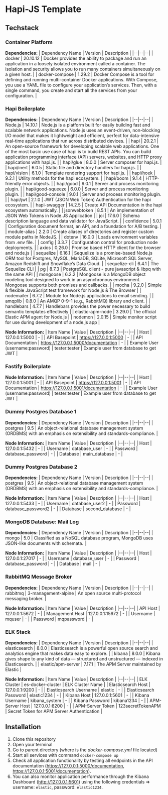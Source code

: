 

# Hapi-JS Template
## Techstack


### Container Platform
**Dependencies:**
|  Dependency Name |  Version |  Description |
|--|--|--|
| docker | 20.10.12 | Docker provides the ability to package and run an application in a loosely isolated environment called a container. The isolation and security allows you to run many containers simultaneously on a given host. |
| docker-compose | 1.29.2 | Docker Compose is a tool for defining and running multi-container Docker applications. With Compose, you use a YAML file to configure your application’s services. Then, with a single command, you create and start all the services from your configuration. |

### Hapi Boilerplate
**Dependencies:**
|  Dependency Name |  Version |   Description |
|--|--|--|
| Node.js | 14.10.1 |  Node.js is a platform built for easily building fast and scalable network applications. Node.js uses an event-driven, non-blocking I/O model that makes it lightweight and efficient, perfect for data-intensive real-time applications that run across distributed devices. |
| hapi | 20.2.1 |  An open-source framework for developing scalable web applications. One of the most basic use case of hapi is to build REST APIs. You can build application programming interface (API) servers, websites, and HTTP proxy applications with hapi.js. |
| hapi/glue | 8.0.0 |  Server composer for hapi.js. |
| hapi/inert | 6.0.5 |  Static file and directory handlers for hapi.js. |
| hapi/vision | 6.1.0 |  Template rendering support for hapi.js. |
| hapi/hoek | 9.2.1 |  Utility methods for the hapi ecosystem. |
| hapi/boom | 9.1.4 |  HTTP-friendly error objects. |
| hapi/good | 9.0.1 |  Server and process monitoring plugin. |
| hapi/good-squeeze | 6.0.0 |  Server and process monitoring plugin. |
| hapi/good-console | 9.0.1 |  Server and process monitoring plugin. |
| hapi/jwt | 2.1.0 |  JWT (JSON Web Token) Authentication for the hapi ecosystem. |
| hapi-swagger | 14.2.5 |  Create API Documentation in the hapi ecosystem automatically.  |
| jsonwebtoken | 8.5.1 |  An implementation of JSON Web Tokens in Node.JS Application |
| joi | 17.6.0 |  Schema description language and data validator for JavaScript. |
| confidence | 5.0.1 | Configuration document format, an API, and a foundation for A/B testing. |
| module-alias | 2.2.0 | Create aliases of directories and register custom module paths in NodeJS. |
| dotenv | 16.0.0 | Loads environment variables from .env file. |
| config | 3.3.7 | Configuration control for production node deployments. |
| axios | 0.26.0 | Promise based HTTP client for the browser and node.js |
| sequelize | 6.16.1 | Sequelize is a promise-based Node.js ORM tool for Postgres, MySQL, MariaDB, SQLite, Microsoft SQL Server, Amazon Redshift and Snowflake’s Data Cloud. |
| sequelize-cli | 6.4.1 | The Sequelize CLI |
| pg | 8.7.3 | PostgreSQL client - pure javascript & libpq with the same API |
| mongoose | 6.2.2 | Mongoose is a MongoDB object modeling tool designed to work in an asynchronous environment. Mongoose supports both promises and callbacks. |
| mocha | 9.2.0 | Simple & flexible JavaScript test framework for Node.js & The Browser |
| nodemailer | 6.7.2 | Module for Node.js applications to email sending. |
| amqplib | 0.8.0 | An AMQP 0-9-1 (e.g., RabbitMQ) library and client. |
| handlebars | 4.7.7 | Handlebars provides the power necessary to build semantic templates effectively |
| elastic-apm-node | 3.29.0 | The official Elastic APM agent for Node.js |
| nodemon | 2.0.15 | Simple monitor script for use during development of a node.js app |

**Node Information:**
|  Item Name |  Value |   Description |
|--|--|--|
| Host | 127.0.0.1:5000 |  - |
| API Basepoint | https://127.0.0.1:5000 |  - |
| API Documentation | https://127.0.0.1:5000/documentation |  - |
| Example User (username:password) | tester:tester |  Example user from database to get JWT |

### Fastify Boilerplate
**Node Information:**
|  Item Name |  Value |   Description |
|--|--|--|
| Host | 127.0.0.1:5001 |  - |
| API Basepoint | https://127.0.0.1:5001 |  - |
| API Documentation | https://127.0.0.1:5001/documentation |  - |
| Example User (username:password) | tester:tester |  Example user from database to get JWT |

### Dummy Postgres Database 1
**Dependencies:**
|  Dependency Name |  Version |   Description |
|--|--|--|
| postgres | 9.5 |  An object-relational database management system (ORDBMS) with an emphasis on extensibility and standards-compliance. |

**Node Information:**
|  Item Name |  Value |   Description |
|--|--|--|
| Host | 127.0.0.1:5432 |  - |
| Username | database_user |  - |
| Password | database_password |  - |
| Database | main_database |  - |


### Dummy Postgres Database 2
**Dependencies:**
|  Dependency Name |  Version |   Description |
|--|--|--|
| postgres | 9.5 |  An object-relational database management system (ORDBMS) with an emphasis on extensibility and standards-compliance. |

**Node Information:**
|  Item Name |  Value |   Description |
|--|--|--|
| Host | 127.0.0.1:5433 |  - |
| Username | database_user2 |  - |
| Password | database_password2 |  - |
| Database | second_database |  - |

###  MongoDB Database: Mail Log
**Dependencies:**
|  Dependency Name |  Version |   Description |
|--|--|--|
| mongo | 5.0 |  Classified as a NoSQL database program, MongoDB uses JSON-like documents with schemata. |

**Node Information:**
|  Item Name |  Value |   Description |
|--|--|--|
| Host | 127.0.0.1:27017 |  - |
| Username | database_user |  - |
| Password | database_password |  - |
| Database | mail |  - |

### RabbitMQ Message Broker
**Dependencies:**
|  Dependency Name |  Version |   Description |
|--|--|--|
| rabbitmq | 3-management-alpine |  An open source multi-protocol messaging broker. |

**Node Information:**
|  Item Name |  Value |   Description |
|--|--|--|
| API Host | 127.0.0.1:5672 |  - |
| Management Host | 127.0.0.1:15672 |  - |
| Username | mquser |  - |
| Password | mqpassword |  - |

### ELK Stack
**Dependencies:**
|  Dependency Name |  Version |   Description |
|--|--|--|
| elasticsearch | 8.0.0 |  Elasticsearch is a powerful open source search and analytics engine that makes data easy to explore. |
| kibana | 8.0.0 |  Kibana gives shape to any kind of data — structured and unstructured — indexed in Elasticsearch. |
| elastic/apm-server | 7.17.1 |  The APM Server maintained by Elastic |

**Node Information:**
|  Item Name |  Value |   Description |
|--|--|--|
| ELK Cluster | es-docker-cluster |  ELK Cluster Name |
| Elasticsearch Host | 127.0.0.1:9200 |  - |
| Elasticsearch Username | elastic |  - |
| Elasticsearch Password | elastic1234 |  - |
| Kibana Host | 127.0.0.1:5601 |  - |
| Kibana Username | kibana_system |  - |
| Kibana Password | kibana1234 |  - |
| APM-Server Host | 127.0.0.1:8200 |  - |
| APM-Server Token | 123secretTokenAPM |  Secret Token for APM Server Authentication |


## Installation
 1. Clone this repository
 2. Open your terminal
 3. Go to parent directory (where is the <i>docker-compose.yml</i> file located)
 4. Start all services with command `docker-compose up`
 5. Check all application functionality by testing all endpoints in the API documentation (https://127.0.0.1:5000/documentation, https://127.0.0.1:5001/documentation).
 6. You can also monitor application performance through the Kibana Dashboard (http://127.0.0.1:5601) using the following credentials => username: `elastic`, password: `elastic1234`.
